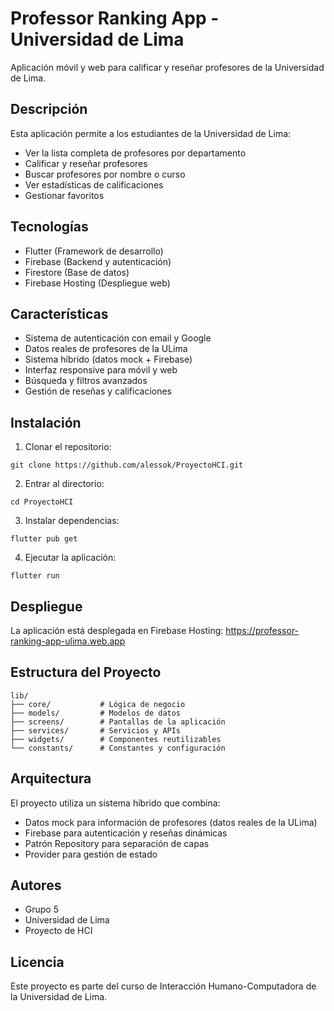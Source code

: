 # Professor Ranking App - Universidad de Lima

Aplicación móvil y web para calificar y reseñar profesores de la Universidad de Lima.

## Descripción

Esta aplicación permite a los estudiantes de la Universidad de Lima:
- Ver la lista completa de profesores por departamento
- Calificar y reseñar profesores
- Buscar profesores por nombre o curso
- Ver estadísticas de calificaciones
- Gestionar favoritos

## Tecnologías

- Flutter (Framework de desarrollo)
- Firebase (Backend y autenticación)
- Firestore (Base de datos)
- Firebase Hosting (Despliegue web)

## Características

- Sistema de autenticación con email y Google
- Datos reales de profesores de la ULima
- Sistema híbrido (datos mock + Firebase)
- Interfaz responsive para móvil y web
- Búsqueda y filtros avanzados
- Gestión de reseñas y calificaciones

## Instalación

1. Clonar el repositorio:
```
git clone https://github.com/alessok/ProyectoHCI.git
```

2. Entrar al directorio:
```
cd ProyectoHCI
```

3. Instalar dependencias:
```
flutter pub get
```

4. Ejecutar la aplicación:
```
flutter run
```

## Despliegue

La aplicación está desplegada en Firebase Hosting:
https://professor-ranking-app-ulima.web.app

## Estructura del Proyecto

```
lib/
├── core/           # Lógica de negocio
├── models/         # Modelos de datos
├── screens/        # Pantallas de la aplicación
├── services/       # Servicios y APIs
├── widgets/        # Componentes reutilizables
└── constants/      # Constantes y configuración
```

## Arquitectura

El proyecto utiliza un sistema híbrido que combina:
- Datos mock para información de profesores (datos reales de la ULima)
- Firebase para autenticación y reseñas dinámicas
- Patrón Repository para separación de capas
- Provider para gestión de estado

## Autores

- Grupo 5
- Universidad de Lima
- Proyecto de HCI

## Licencia

Este proyecto es parte del curso de Interacción Humano-Computadora de la Universidad de Lima. 
